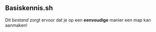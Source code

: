 ## Basiskennis.sh 
Dit *bestand*  zorgt ervoor dat je op een **eenvoudige** manier een map kan aanmaken!

